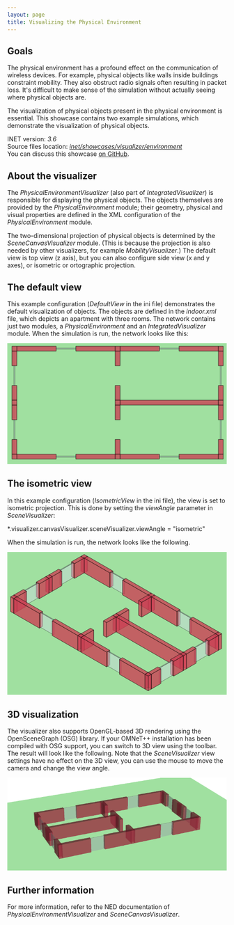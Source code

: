 ```yaml
---
layout: page
title: Visualizing the Physical Environment
---
```


Goals
-----

The physical environment has a profound effect on the communication of
wireless devices. For example, physical objects like walls inside
buildings constraint mobility. They also obstruct radio signals often
resulting in packet loss. It's difficult to make sense of the simulation
without actually seeing where physical objects are.

The visualization of physical objects present in the physical
environment is essential. This showcase contains two example
simulations, which demonstrate the visualization of physical objects.

INET version: <var>3.6</var><br>
Source files location: <a href="https://github.com/inet-framework/inet-showcases/tree/master/visualizer/environment" target="_blank"><var>inet/showcases/visualizer/environment</var></a>
<br/>You can discuss this showcase <a href="https://github.com/inet-framework/inet-showcases/issues/5" target="_blank">on GitHub</a>.

About the visualizer
--------------------

The <var>PhysicalEnvironmentVisualizer</var> (also part of
<var>IntegratedVisualizer</var>) is responsible for displaying the
physical objects. The objects themselves are provided by the
<var>PhysicalEnvironment</var> module; their geometry, physical and
visual properties are defined in the XML configuration of the
<var>PhysicalEnvironment</var> module.

The two-dimensional projection of physical objects is determined by the
<var>SceneCanvasVisualizer</var> module. (This is because the projection
is also needed by other visualizers, for example
<var>MobilityVisualizer</var>.) The default view is top view (z axis),
but you can also configure side view (x and y axes), or isometric or
ortographic projection.

The default view
----------------

This example configuration (<var>DefaultView</var> in the ini file)
demonstrates the default visualization of objects. The objects are
defined in the <var>indoor.xml</var> file, which depicts an apartment
with three rooms. The network contains just two modules, a
<var>PhysicalEnvironment</var> and an <var>IntegratedVisualizer</var>
module. When the simulation is run, the network looks like this:

<img class="screen" src="default.png">

The isometric view
------------------

In this example configuration (<var>IsometricView</var> in the ini
file), the view is set to isometric projection. This is done by setting
the <var>viewAngle</var> parameter in <var>SceneVisualizer</var>:

<p><div class="snippet">
*.visualizer.canvasVisualizer.sceneVisualizer.viewAngle = "isometric"
</div></p>

When the simulation is run, the network looks like the following.

<img class="screen" src="isometric.png">

3D visualization
----------------

The visualizer also supports OpenGL-based 3D rendering using the
OpenSceneGraph (OSG) library. If your OMNeT++ installation has been
compiled with OSG support, you can switch to 3D view using the toolbar.
The result will look like the following. Note that the
<var>SceneVisualizer</var> view settings have no effect on the 3D view,
you can use the mouse to move the camera and change the view angle.

<img class="screen" src="3d.png">

Further information
-------------------

For more information, refer to the NED documentation of
<var>PhysicalEnvironmentVisualizer</var> and
<var>SceneCanvasVisualizer</var>.
